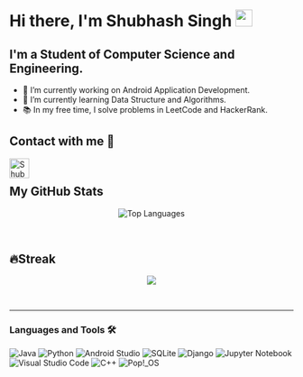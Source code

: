 # Hi there, I'm Shubhash Singh <img width="30px" src="https://media.tenor.com/images/3b388fe03da271d2674faf85eb7c3fcd/tenor.gif" />

## I'm a Student of Computer Science and Engineering.

- 🔭 I’m currently working on Android Application Development.
- 🌱 I’m currently learning Data Structure and Algorithms.
- 📚 In my free time, I solve problems in LeetCode and HackerRank.

## Contact with me 📝

[<img align="left" alt="Shubhash Singh | LinkedIn" width="35px" src="https://i.pinimg.com/originals/de/b4/6f/deb46f02a59e3b3a2aa58fac16290d63.gif" />][linkedin]

[linkedin]: https://www.linkedin.com/in/shubhash-singh-124254215/
<br />
## My GitHub Stats

<p align="center">
  <img src="https://github-readme-stats.vercel.app/api/top-langs/?username=shubhash-singh&layout=compact&langs_count=10" alt="Top Languages" />
</p>

<br/>

## 🔥Streak

<p align="center">
  <img src="https://github-readme-streak-stats.herokuapp.com/?user=shubhash-singh&theme=radical"/>
</p>
<br />

---

### Languages and Tools 🛠 
![Java](https://img.shields.io/badge/java-%23ED8B00.svg?style=for-the-badge&logo=openjdk&logoColor=white)
![Python](https://img.shields.io/badge/python-3670A0?style=for-the-badge&logo=python&logoColor=ffdd54)
![Android Studio](https://img.shields.io/badge/android%20studio-346ac1?style=for-the-badge&logo=android%20studio&logoColor=white)
![SQLite](https://img.shields.io/badge/sqlite-%2307405e.svg?style=for-the-badge&logo=sqlite&logoColor=white)
![Django](https://img.shields.io/badge/django-%23092E20.svg?style=for-the-badge&logo=django&logoColor=white)
![Jupyter Notebook](https://img.shields.io/badge/jupyter-%23FA0F00.svg?style=for-the-badge&logo=jupyter&logoColor=white)
![Visual Studio Code](https://img.shields.io/badge/Visual%20Studio%20Code-0078d7.svg?style=for-the-badge&logo=visual-studio-code&logoColor=white)
![C++](https://img.shields.io/badge/c++-%2300599C.svg?style=for-the-badge&logo=c%2B%2B&logoColor=white)
![Pop!\_OS](https://img.shields.io/badge/Pop!_OS-48B9C7?style=for-the-badge&logo=Pop!_OS&logoColor=white)

<br/>
